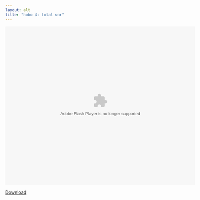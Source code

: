 ```yaml
---
layout: alt
title: "hobo 4: total war"
---
```


<object width="100" height="100">
    <embed src="hobo4.swf" flashvars="" base="" quality="high" allowscriptaccess="always" allowfullscreen="true" bgcolor="" wmode="window" width="600" height="500" type="application/x-shockwave-flash" pluginspage="http://www.macromedia.com/go/getflashplayer">
</object>

<br>

<a href="hobo4.swf" download class="btn btn-secondary">Download</a>
